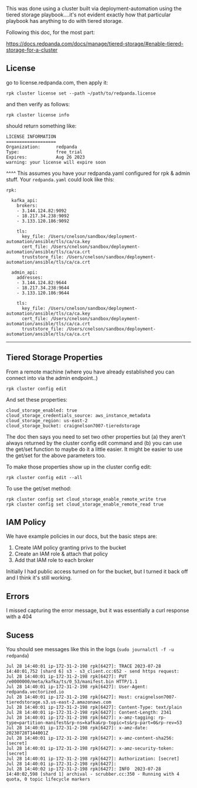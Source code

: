 

This was done using a cluster built via deployment-automation using the tiered storage playbook....it's not evident exactly how that particular playbook has anything to do with tiered storage.

Following this doc, for the most part:

https://docs.redpanda.com/docs/manage/tiered-storage/#enable-tiered-storage-for-a-cluster

## License

go to license.redpanda.com, then apply it:

`rpk cluster license set --path ~/path/to/redpanda.license`

and then verify as follows:

`rpk cluster license info`

should return something like:

```
LICENSE INFORMATION
===================
Organization:      redpanda
Type:              free_trial
Expires:           Aug 26 2023
warning: your license will expire soon
```

^^^^ This assumes you have your redpanda.yaml configured for rpk & admin stuff.   Your `redpanda.yaml` could look like this:

```
rpk:

  kafka_api:
    brokers:
    - 3.144.124.82:9092
    - 18.217.34.238:9092
    - 3.133.120.186:9092

    tls:
      key_file: /Users/cnelson/sandbox/deployment-automation/ansible/tls/ca/ca.key
      cert_file: /Users/cnelson/sandbox/deployment-automation/ansible/tls/ca/ca.crt
      truststore_file: /Users/cnelson/sandbox/deployment-automation/ansible/tls/ca/ca.crt

  admin_api:
    addresses:
    - 3.144.124.82:9644
    - 18.217.34.238:9644
    - 3.133.120.186:9644

    tls:
      key_file: /Users/cnelson/sandbox/deployment-automation/ansible/tls/ca/ca.key
      cert_file: /Users/cnelson/sandbox/deployment-automation/ansible/tls/ca/ca.crt
      truststore_file: /Users/cnelson/sandbox/deployment-automation/ansible/tls/ca/ca.crt
```

---

## Tiered Storage Properties

From a remote machine (where you have already established you can connect into via the admin endpoint..)

`rpk cluster config edit`

And set these properties:

```
cloud_storage_enabled: true
cloud_storage_credentials_source: aws_instance_metadata
cloud_storage_region: us-east-2
cloud_storage_bucket: craignelson7007-tieredstorage
```

The doc then says you need to set two other properties but (a) they aren't always returned by the cluster config edit command and (b) you can use the get/set function to maybe do it a little easier.   It might be easier to use the get/set for the above parameters too.

To make those properties show up in the cluster config edit:

`rpk cluster config edit --all`


To use the get/set method:

```
rpk cluster config set cloud_storage_enable_remote_write true
rpk cluster config set cloud_storage_enable_remote_read true
```

## IAM Policy

We have example policies in our docs, but the basic steps are:

1.  Create IAM policy granting privs to the bucket
2.  Create an IAM role & attach that policy
3.  Add that IAM role to each broker

Initially I had public access turned on for the bucket, but I turned it back off and I think it's still working.


## Errors

I missed capturing the error message, but it was essentially a curl response with a 404


## Sucess

You should see messages like this in the logs (`sudo journalctl -f -u redpanda`)

```
Jul 28 14:40:01 ip-172-31-2-198 rpk[6427]: TRACE 2023-07-28 14:40:01,752 [shard 6] s3 - s3_client.cc:652 - send https request:
Jul 28 14:40:01 ip-172-31-2-198 rpk[6427]: PUT /e0000000/meta/kafka/ts/0_53/manifest.bin HTTP/1.1
Jul 28 14:40:01 ip-172-31-2-198 rpk[6427]: User-Agent: redpanda.vectorized.io
Jul 28 14:40:01 ip-172-31-2-198 rpk[6427]: Host: craignelson7007-tieredstorage.s3.us-east-2.amazonaws.com
Jul 28 14:40:01 ip-172-31-2-198 rpk[6427]: Content-Type: text/plain
Jul 28 14:40:01 ip-172-31-2-198 rpk[6427]: Content-Length: 2341
Jul 28 14:40:01 ip-172-31-2-198 rpk[6427]: x-amz-tagging: rp-type=partition-manifest&rp-ns=kafka&rp-topic=ts&rp-part=0&rp-rev=53
Jul 28 14:40:01 ip-172-31-2-198 rpk[6427]: x-amz-date: 20230728T144001Z
Jul 28 14:40:01 ip-172-31-2-198 rpk[6427]: x-amz-content-sha256: [secret]
Jul 28 14:40:01 ip-172-31-2-198 rpk[6427]: x-amz-security-token: [secret]
Jul 28 14:40:01 ip-172-31-2-198 rpk[6427]: Authorization: [secret]
Jul 28 14:40:01 ip-172-31-2-198 rpk[6427]:
Jul 28 14:40:02 ip-172-31-2-198 rpk[6427]: INFO  2023-07-28 14:40:02,598 [shard 1] archival - scrubber.cc:350 - Running with 4 quota, 0 topic lifecycle markers
```

